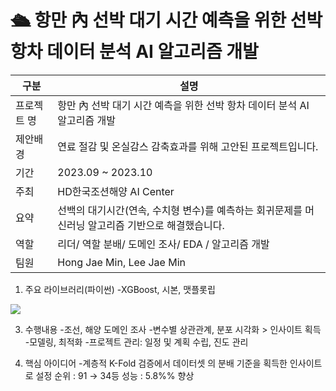 # 🛳️ 항만 內 선박 대기 시간 예측을 위한 선박 항차 데이터 분석 AI 알고리즘 개발
      
|구분|설명|
|------|---|
|프로젝트 명|항만 內 선박 대기 시간 예측을 위한 선박 항차 데이터 분석 AI 알고리즘 개발|
|제안배경|연료 절감 및 온실감스 감축효과를 위해 고안된 프로젝트입니다.|
|기간|2023.09 ~ 2023.10|
|주최|HD한국조션해양 AI Center|
|요약|선백의 대기시간(연속, 수치형 변수)를 예측하는 회귀문제를 머신러닝 알고리즘 기반으로 해결했습니다.|
|역할|리더/ 역할 분배/ 도메인 조사/ EDA / 알고리즘 개발|
|팀원|Hong Jae Min, Lee Jae Min|


1. 주요 라이브러리(파이썬)
-XGBoost, 시본, 맷플롯립
<img src="https://img.shields.io/badge/python-3776AB?style=for-the-badge&logo=python&logoColor=white">



3. 수행내용
-조선, 해양 도메인 조사
-변수별 상관관계, 분포 시각화 > 인사이트 획득
-모델링, 최적화
-프로젝트 관리: 일정 및 계획 수립, 진도 관리

4. 핵심 아이디어
-계층적 K-Fold 검증에서 데이터셋 의 분배 기준을 획득한 인사이트로 설정
순위 : 91 → 34등
성능 : 5.8%% 향상
